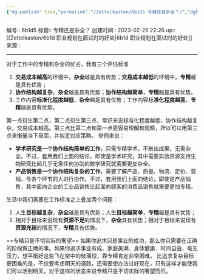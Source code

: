 ```yaml
---
{"dg-publish":true,"permalink":"/Zettelkasten/6b1d5 专精还是杂全？/","dgPassFrontmatter":true}
---
```


编号:: 6b1d5
标题:: 专精还是杂全？
创建时间:: 2023-02-25 22:26
up:: [[Zettelkasten/6b1d 职业规划在面试时的好处\|6b1d 职业规划在面试时的好处]]
来源:: 

---
对于工作中的专精和杂全的优劣，我有三个评估标准
1.  **交易成本越高**的环境中，**杂全**越是具有优势；**交易成本越低**的环境中，**专精**越是具有优势；
2.  **协作结构越复杂**，**杂全**越是具有优势；**协作结构越简单**，**专精**越是具有优势。
3.  工作内容**标准化程度越低**，**杂全**越是具有优势；工作内容标**准化程度越高**，**专精**越是具有优势。

第一点衍生第二点，第二点衍生第三点，常识来说标准化程度越低，协作结构越复杂，交易成本越高。第三点比第二点和第一点更容易理解和观察，所以可以用第三点来衡量当下局面，并拟定对应策略。
举例来说：
-   **学术研究是一个协作结构简单的工作**，只需专精学术，不断出成果，无需杂全。不过，套用我们上面的结论，即使是学术研究，其中需要实验资源支持生物研究比起几乎无需任何协助的数学研究就需要更加杂全。
-   **产品销售是一个协作结构复杂的工作**，需要了解产品、质量、物流、定价、营销，与各个环节的人进行协作。不过，套用我们上面的结论，即使是产品销售，其中面向企业的工业品销售比起面向顾客的消费品销售就需要更加专精。

生活中我们需要在工作标准之上叠加两个问题：
1.  人生**目标越复杂**，**杂全**越是具有优势；人生**目标越简单**，**专精**越是具有优势；
2.  相对于目标来说现有**资源不足**的情况下，**杂全**具有优势；相对于目标来说现有**资源充裕**的情况下，**专精**具有优势。

==专精只是不切实际的奢望==
如果你追求只是事业的成功，那么你只需要在正确的阶段做正确的事。如果你追求事业有成、家庭美满、身体健康、时间自由、毫无压力，想平衡好这些飞在空中的玻璃球，靠专精肯定非常困难。
比追求复杂目标更困难的是，不仅要考虑明天的道路，还需要想办法过好现在，只有这样才能使我们可以活到明天，对于这样的状态来说专精只是不切实际的奢望而已。